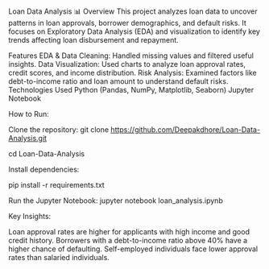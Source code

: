 Loan Data Analysis 📊
Overview
This project analyzes loan data to uncover patterns in loan approvals, borrower demographics, and default risks. It focuses on Exploratory Data Analysis (EDA) and visualization to identify key trends affecting loan disbursement and repayment.

Features
EDA & Data Cleaning: Handled missing values and filtered useful insights.
Data Visualization: Used charts to analyze loan approval rates, credit scores, and income distribution.
Risk Analysis: Examined factors like debt-to-income ratio and loan amount to understand default risks.
Technologies Used
Python (Pandas, NumPy, Matplotlib, Seaborn)
Jupyter Notebook

How to Run:

Clone the repository:
git clone https://github.com/Deepakdhore/Loan-Data-Analysis.git

cd Loan-Data-Analysis


Install dependencies:

pip install -r requirements.txt

Run the Jupyter Notebook:
jupyter notebook loan_analysis.ipynb


Key Insights:

Loan approval rates are higher for applicants with high income and good credit history.
Borrowers with a debt-to-income ratio above 40% have a higher chance of defaulting.
Self-employed individuals face lower approval rates than salaried individuals.
